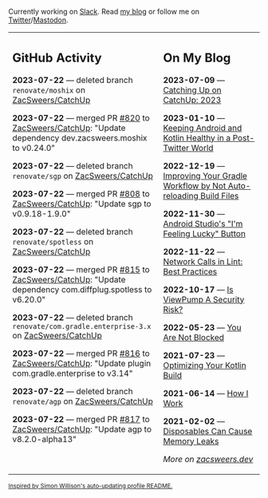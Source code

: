 Currently working on [Slack](https://slack.com/). Read [my blog](https://zacsweers.dev/) or follow me on [Twitter](https://twitter.com/ZacSweers)/[Mastodon](https://hachyderm.io/@ZacSweers).

<table><tr><td valign="top" width="60%">

## GitHub Activity
<!-- githubActivity starts -->
**2023-07-22** — deleted branch `renovate/moshix` on [ZacSweers/CatchUp](https://github.com/ZacSweers/CatchUp)

**2023-07-22** — merged PR [#820](https://github.com/ZacSweers/CatchUp/pull/820) to [ZacSweers/CatchUp](https://github.com/ZacSweers/CatchUp): "Update dependency dev.zacsweers.moshix to v0.24.0"

**2023-07-22** — deleted branch `renovate/sgp` on [ZacSweers/CatchUp](https://github.com/ZacSweers/CatchUp)

**2023-07-22** — merged PR [#808](https://github.com/ZacSweers/CatchUp/pull/808) to [ZacSweers/CatchUp](https://github.com/ZacSweers/CatchUp): "Update sgp to v0.9.18-1.9.0"

**2023-07-22** — deleted branch `renovate/spotless` on [ZacSweers/CatchUp](https://github.com/ZacSweers/CatchUp)

**2023-07-22** — merged PR [#815](https://github.com/ZacSweers/CatchUp/pull/815) to [ZacSweers/CatchUp](https://github.com/ZacSweers/CatchUp): "Update dependency com.diffplug.spotless to v6.20.0"

**2023-07-22** — deleted branch `renovate/com.gradle.enterprise-3.x` on [ZacSweers/CatchUp](https://github.com/ZacSweers/CatchUp)

**2023-07-22** — merged PR [#816](https://github.com/ZacSweers/CatchUp/pull/816) to [ZacSweers/CatchUp](https://github.com/ZacSweers/CatchUp): "Update plugin com.gradle.enterprise to v3.14"

**2023-07-22** — deleted branch `renovate/agp` on [ZacSweers/CatchUp](https://github.com/ZacSweers/CatchUp)

**2023-07-22** — merged PR [#817](https://github.com/ZacSweers/CatchUp/pull/817) to [ZacSweers/CatchUp](https://github.com/ZacSweers/CatchUp): "Update agp to v8.2.0-alpha13"
<!-- githubActivity ends -->
</td><td valign="top" width="40%">

## On My Blog
<!-- blog starts -->
**2023-07-09** — [Catching Up on CatchUp: 2023](https://www.zacsweers.dev/catching-up-on-catchup-2023/)

**2023-01-10** — [Keeping Android and Kotlin Healthy in a Post-Twitter World](https://www.zacsweers.dev/keeping-android-healthy/)

**2022-12-19** — [Improving Your Gradle Workflow by Not Auto-reloading Build Files](https://www.zacsweers.dev/improving-your-workflow-by-not-auto-reloading-build-files/)

**2022-11-30** — [Android Studio's "I'm Feeling Lucky" Button](https://www.zacsweers.dev/android-studios-im-feeling-lucky-button/)

**2022-11-22** — [Network Calls in Lint: Best Practices](https://www.zacsweers.dev/network-calls-in-lint-best-practices/)

**2022-10-17** — [Is ViewPump A Security Risk?](https://www.zacsweers.dev/is-viewpump-a-security-risk/)

**2022-05-23** — [You Are Not Blocked](https://www.zacsweers.dev/you-are-not-blocked/)

**2021-07-23** — [Optimizing Your Kotlin Build](https://www.zacsweers.dev/optimizing-your-kotlin-build/)

**2021-06-14** — [How I Work](https://www.zacsweers.dev/how-i-work/)

**2021-02-02** — [Disposables Can Cause Memory Leaks](https://www.zacsweers.dev/disposables-can-cause-memory-leaks/)
<!-- blog ends -->
_More on [zacsweers.dev](https://zacsweers.dev/)_
</td></tr></table>

<sub><a href="https://simonwillison.net/2020/Jul/10/self-updating-profile-readme/">Inspired by Simon Willison's auto-updating profile README.</a></sub>